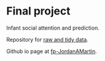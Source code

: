 # Final project

Infant social attention and prediction.

Repository for [raw and tidy data](data).

Github io page at [fp-JordanAMartin](https://uc-cfss.github.io/fp-JordanAMartin/).
